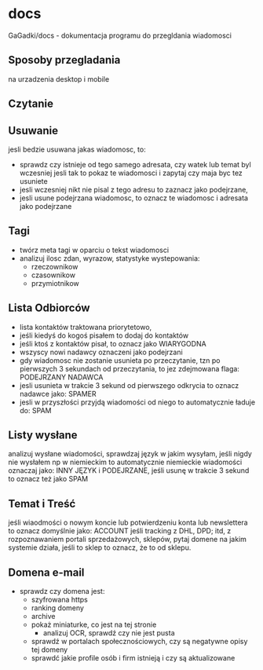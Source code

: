 # docs
GaGadki/docs - dokumentacja programu do przegldania wiadomosci


## Sposoby przegladania
na urzadzenia desktop i mobile

## Czytanie


## Usuwanie
jesli bedzie usuwana jakas wiadomosc, to:
+ sprawdz czy istnieje od tego samego adresata, czy watek lub temat byl wczesniej
jesli tak to pokaz te wiadomosci i zapytaj czy maja byc tez usuniete
+ jesli wczesniej nikt nie pisal z tego adresu to zaznacz jako podejrzane, 
+ jesli usune podejrzana wiadomosc, to oznacz te wiadomosc i adresata jako podejrzane

## Tagi
+ twórz meta tagi w oparciu o tekst wiadomosci
+ analizuj ilosc zdan, wyrazow, statystyke wystepowania:
  + rzeczownikow
  + czasownikow
  + przymiotnikow
  
## Lista Odbiorców
+ lista kontaktów traktowana priorytetowo,
+ jeśli kiedyś do kogoś pisałem to dodaj do kontaktów
+ jeśli ktoś z kontaktów pisał, to oznacz jako WIARYGODNA
+ wszyscy nowi nadawcy oznaczeni jako podejrzani
+ gdy wiadomosc nie zostanie usunieta po przeczytanie, tzn po pierwszych 3 sekundach od przeczytania, to jez zdejmowana flaga: PODEJRZANY NADAWCA
+ jesli usunieta w trakcie 3 sekund od pierwszego odkrycia to oznacz nadawce jako: SPAMER
+ jesli w przyszłości przyjdą wiadomości od niego to automatycznie ładuje do: SPAM

## Listy wysłane
analizuj wysłane wiadomości, sprawdzaj język w jakim wysyłam, jeśli nigdy nie wysłałem np w niemieckim to automatycznie niemieckie wiadomości oznaczaj jako: INNY JĘZYK i PODEJRZANE, jeśli usunę w trakcie 3 sekund to oznacz też jako SPAM

## Temat i Treść
jeśli wiaodmości o nowym koncie lub potwierdzeniu konta lub newslettera to oznacz domyślnie jako: ACCOUNT
jeśli tracking z DHL, DPD; itd, z rozpoznawaniem portali sprzedażowych, sklepów, pytaj domene na jakim systemie działa, jeśli to sklep to oznacz, że to od sklepu.

## Domena e-mail
+ sprawdz czy domena jest:
  + szyfrowana https
  + ranking domeny
  + archive
  + pokaż miniaturke, co jest na tej stronie
    + analizuj OCR, sprawdź czy nie jest pusta 
  + sprawdź w portalach społecznościowych, czy są negatywne opisy tej domeny
  + sprawdć jakie profile osób i firm istnieją i czy są aktualizowane
  
  
